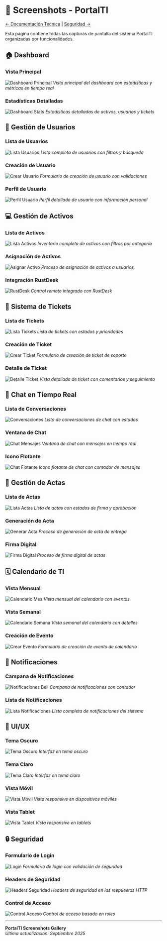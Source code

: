 # 📸 Screenshots - PortalTI

[← Documentación Técnica](./DOCUMENTACION_TECNICA.md) | [Seguridad →](./SECURITY.md)

Esta página contiene todas las capturas de pantalla del sistema PortalTI organizadas por funcionalidades.

## 🏠 Dashboard

### Vista Principal
![Dashboard Principal](screenshots/dashboard-main.png)
*Vista principal del dashboard con estadísticas y métricas en tiempo real*

### Estadísticas Detalladas
![Dashboard Stats](screenshots/dashboard-stats.png)
*Estadísticas detalladas de activos, usuarios y tickets*

## 👥 Gestión de Usuarios

### Lista de Usuarios
![Lista Usuarios](screenshots/usuarios-list.png)
*Lista completa de usuarios con filtros y búsqueda*

### Creación de Usuario
![Crear Usuario](screenshots/usuarios-create.png)
*Formulario de creación de usuario con validaciones*

### Perfil de Usuario
![Perfil Usuario](screenshots/usuarios-profile.png)
*Perfil detallado de usuario con información personal*

## 💻 Gestión de Activos

### Lista de Activos
![Lista Activos](screenshots/activos-list.png)
*Inventario completo de activos con filtros por categoría*

### Asignación de Activos
![Asignar Activo](screenshots/activos-assign.png)
*Proceso de asignación de activos a usuarios*

### Integración RustDesk
![RustDesk](screenshots/activos-rustdesk.png)
*Control remoto integrado con RustDesk*

## 🎫 Sistema de Tickets

### Lista de Tickets
![Lista Tickets](screenshots/tickets-list.png)
*Lista de tickets con estados y prioridades*

### Creación de Ticket
![Crear Ticket](screenshots/tickets-create.png)
*Formulario de creación de ticket de soporte*

### Detalle de Ticket
![Detalle Ticket](screenshots/tickets-detail.png)
*Vista detallada de ticket con comentarios y seguimiento*

## 💬 Chat en Tiempo Real

### Lista de Conversaciones
![Conversaciones](screenshots/chat-conversations.png)
*Lista de conversaciones de chat con estados*

### Ventana de Chat
![Chat Mensajes](screenshots/chat-messages.png)
*Ventana de chat con mensajes en tiempo real*

### Icono Flotante
![Chat Flotante](screenshots/chat-floating-icon.png)
*Icono flotante de chat con contador de mensajes*

## 📄 Gestión de Actas

### Lista de Actas
![Lista Actas](screenshots/actas-list.png)
*Lista de actas con estados de firma y aprobación*

### Generación de Acta
![Generar Acta](screenshots/actas-generate.png)
*Proceso de generación de acta de entrega*

### Firma Digital
![Firma Digital](screenshots/actas-sign.png)
*Proceso de firma digital de actas*

## 🗓️ Calendario de TI

### Vista Mensual
![Calendario Mes](screenshots/calendario-month.png)
*Vista mensual del calendario con eventos*

### Vista Semanal
![Calendario Semana](screenshots/calendario-week.png)
*Vista semanal del calendario con detalles*

### Creación de Evento
![Crear Evento](screenshots/calendario-event.png)
*Formulario de creación de evento de calendario*

## 🔔 Notificaciones

### Campana de Notificaciones
![Notificaciones Bell](screenshots/notifications-bell.png)
*Campana de notificaciones con contador*

### Lista de Notificaciones
![Lista Notificaciones](screenshots/notifications-list.png)
*Lista completa de notificaciones del sistema*

## 🎨 UI/UX

### Tema Oscuro
![Tema Oscuro](screenshots/theme-dark.png)
*Interfaz en tema oscuro*

### Tema Claro
![Tema Claro](screenshots/theme-light.png)
*Interfaz en tema claro*

### Vista Móvil
![Vista Móvil](screenshots/responsive-mobile.png)
*Vista responsive en dispositivos móviles*

### Vista Tablet
![Vista Tablet](screenshots/responsive-tablet.png)
*Vista responsive en tablets*

## 🔒 Seguridad

### Formulario de Login
![Login](screenshots/security-login.png)
*Formulario de login con validación de seguridad*

### Headers de Seguridad
![Headers Seguridad](screenshots/security-headers.png)
*Headers de seguridad en las respuestas HTTP*

### Control de Acceso
![Control Acceso](screenshots/security-access-control.png)
*Control de acceso basado en roles*

---

**PortalTI Screenshots Gallery**  
*Última actualización: Septiembre 2025*
